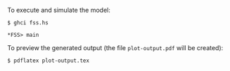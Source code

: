To execute and simulate the model:

`$ ghci fss.hs`

`*FSS> main`

To preview the generated output (the file `plot-output.pdf` will be created):

`$ pdflatex plot-output.tex`

